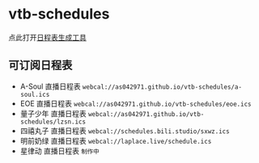 # vtb-schedules

点此打开[日程表生成工具](https://as042971.github.io/vtb-schedules/ics.html)

## 可订阅日程表

- A-Soul 直播日程表 `webcal://as042971.github.io/vtb-schedules/a-soul.ics`
- EOE 直播日程表 `webcal://as042971.github.io/vtb-schedules/eoe.ics`
- 量子少年 直播日程表 `webcal://as042971.github.io/vtb-schedules/lzsn.ics`
- 四禧丸子 直播日程表 `webcal://schedules.bili.studio/sxwz.ics`
- 明前奶绿 直播日程表 `webcal://laplace.live/schedule.ics`
- 星律动 直播日程表 `制作中`
